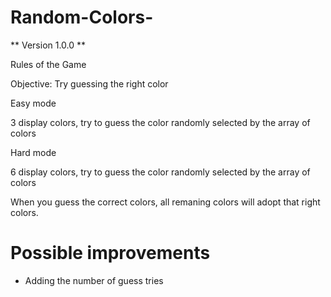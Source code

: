 # Random-Colors-

** Version 1.0.0 **

Rules of the Game

Objective: Try guessing the right color 

Easy mode

3 display colors, try to guess the color randomly selected by the array of colors

Hard mode

6 display colors, try to guess the color randomly selected by the array of colors


When you guess the correct colors, all remaning colors will adopt that right colors.

# Possible improvements

- Adding the number of guess tries
